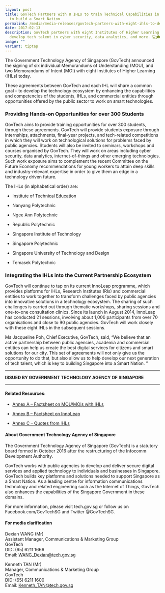 ```yaml
---
layout: post
title: GovTech Partners with 8 IHLs to train Technical Capabilities in Students
  to build a Smart Nation
permalink: /media/media-releases/govtech-partners-with-eight-ihls-to-develop-deep-technical-capabilities/
date: 2017-02-13
description: GovTech partners with eight Institutes of Higher Learning to
  develop tech talent in cyber security, data analytics, and more. 💻🎓
image: ""
variant: tiptap
---
```

<p>The Government Technology Agency of Singapore (GovTech) announced the
signing of six individual Memorandums of Understanding (MOU), and two Memorandums
of Intent (MOI) with eight Institutes of Higher Learning (IHLs) today.</p>
<p>These agreements between GovTech and each IHL will share a common goal
– to develop the technology ecosystem by enhancing the capabilities and
competencies of the students, IHLs, and commercial entities through opportunities
offered by the public sector to work on smart technologies.</p>
<h3>Providing Hands-on Opportunities for over 300 Students</h3>
<p>GovTech aims to provide training opportunities for over 300 students,
through these agreements. GovTech will provide students exposure through
internships, attachments, final-year projects, and tech-related competitions
in which they will work on technological solutions for problems faced by
public agencies. Students will also be invited to seminars, workshops and
courses organised by GovTech. They will work on areas including cyber security,
data analytics, internet-of-things and other emerging technologies. Such
work exposure aims to complement the recent Committee on the Future Economy
recommendations for young workers to attain deep skills and industry-relevant
expertise in order to give them an edge in a technology driven future.</p>
<p>The IHLs (in alphabetical order) are:</p>
<ul data-tight="true" class="tight">
<li>
<p>Institute of Technical Education</p>
</li>
<li>
<p>Nanyang Polytechnic</p>
</li>
<li>
<p>Ngee Ann Polytechnic</p>
</li>
<li>
<p>Republic Polytechnic</p>
</li>
<li>
<p>Singapore Institute of Technology</p>
</li>
<li>
<p>Singapore Polytechnic</p>
</li>
<li>
<p>Singapore University of Technology and Design</p>
</li>
<li>
<p>Temasek Polytechnic</p>
</li>
</ul>
<h3>Integrating the IHLs into the Current Partnership Ecosystem</h3>
<p>GovTech will continue to tap on its current InnoLeap programme, which
provides platforms for IHLs, Research Institutes (RIs) and commercial entities
to work together to transform challenges faced by public agencies into
innovative solutions in a technology ecosystem. The sharing of such challenges
is carried out through thematic workshops, sharing sessions and one-to-one
consultation clinics. Since its launch in August 2014, InnoLeap has conducted
21 sessions, involving about 1,000 participants from over 70 organisations
and close to 90 public agencies. GovTech will work closely with these eight
IHLs in the subsequent sessions.</p>
<p>Ms Jacqueline Poh, Chief Executive, GovTech, said, “We believe that an
active partnership between public agencies, academia and commercial entities
can help us create the best digital services for citizens and smart solutions
for our city. This set of agreements will not only give us the opportunity
to do that, but also allow us to help develop our next generation of tech
talent, which is key to building Singapore into a Smart Nation. ”</p>
<hr>
<p><strong>ISSUED BY GOVERNMENT TECHNOLOGY AGENCY OF SINGAPORE</strong>
</p>
<hr>
<h4>Related Resources:</h4>
<ul data-tight="true" class="tight">
<li>
<p><a href="/files/media/media-releases/Annex_A___Factsheet_on_MOU_MOIs_with_IHLs.pdf" rel="noopener noreferrer nofollow" target="_blank">Annex A – Factsheet on MOU/MOIs with IHLs</a>
</p>
</li>
<li>
<p><a href="/files/media/media-releases/Annex_B___Factsheet_on_InnoLeap.pdf" rel="noopener noreferrer nofollow" target="_blank">Annex B – Factsheet on InnoLeap</a>
</p>
</li>
<li>
<p><a href="/files/media/media-releases/Annex_C___Quotes_from_IHLs.pdf" rel="noopener noreferrer nofollow" target="_blank">Annex C – Quotes from IHLs</a>
</p>
</li>
</ul>
<h4>About Government Technology Agency of Singapore</h4>
<p>The Government Technology Agency of Singapore (GovTech) is a statutory
board formed in October 2016 after the restructuring of the Infocomm Development
Authority.</p>
<p>GovTech works with public agencies to develop and deliver secure digital
services and applied technology to individuals and businesses in Singapore.
GovTech builds key platforms and solutions needed to support Singapore
as a Smart Nation. As a leading centre for information communications technology
and related engineering such as the Internet of Things, GovTech also enhances
the capabilities of the Singapore Government in these domains.</p>
<p>For more information, please visit tech.gov.sg or follow us on Facebook.com/GovTechSG
and Twitter @GovTechSG.</p>
<h4>For media clarification</h4>
<p>Dexian WANG (Mr)
<br>Assistant Manager, Communications &amp; Marketing Group
<br>GovTech
<br>DID: (65) 6211 1666
<br>Email: <a href="mailto:WANG_Dexian@tech.gov.sg" rel="noopener noreferrer nofollow" target="_blank">WANG_Dexian@tech.gov.sg</a>
</p>
<p>Kenneth TAN (Mr)
<br>Manager, Communications &amp; Marketing Group
<br>GovTech
<br>DID: (65) 6211 1600
<br>Email: <a href="mailto:Kenneth_TAN@tech.gov.sg" rel="noopener noreferrer nofollow" target="_blank">Kenneth_TAN@tech.gov.sg</a>
</p>
<p></p>